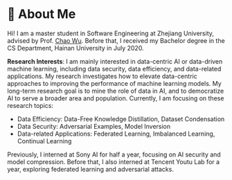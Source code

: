 # 🧐 About Me

Hi! I am a master student in Software Engineering at Zhejiang University, advised by Prof. [Chao Wu](https://scholar.google.com.hk/citations?user=gpTPt58AAAAJ&hl=zh-CN). Before that, I received my Bachelor degree in the CS Department, Hainan University in July 2020.

**Research Interests**: I am mainly interested in data-centric AI or data-driven machine learning, including data security, data efficiency, and data-related applications. My research investigates how to elevate data-centric approaches to improving the performance of machine learning models. My long-term research goal is to mine the role of data in AI, and to democratize AI to serve a broader area and population. Currently, I am focusing on these research topics:
- Data Efficiency: Data-Free Knowledge Distillation, Dataset Condensation
- Data Security: Adversarial Examples, Model Inversion
- Data-related Applications: Federated Learning, Imbalanced Learning, Continual Learning


Previously, I interned at Sony AI for half a year, focusing on AI security and model compression. Before that, I also interned at Tencent Youtu Lab for a year, exploring federated learning and adversarial attacks.


<!-- Previously, I was a research intern at Sony AI, exploring AI security and Federated Learning. Before that, I also worked as a research intern at Youtu Lab, studying Knowledge Distillation and Adversarial Attacks. -->

<!-- closely with Dr. [Bo Li](https://scholar.google.com.hk/citations?user=NVzQ87sAAAAJ&hl=zh-CN&oi=sra) -->

<!-- advised by Dr. [Lingjuan Lyu](https://scholar.google.com.hk/citations?user=0Om30ZUAAAAJ&hl=zh-CN&oi=ao), -->


<!-- Other than my work,  -->

